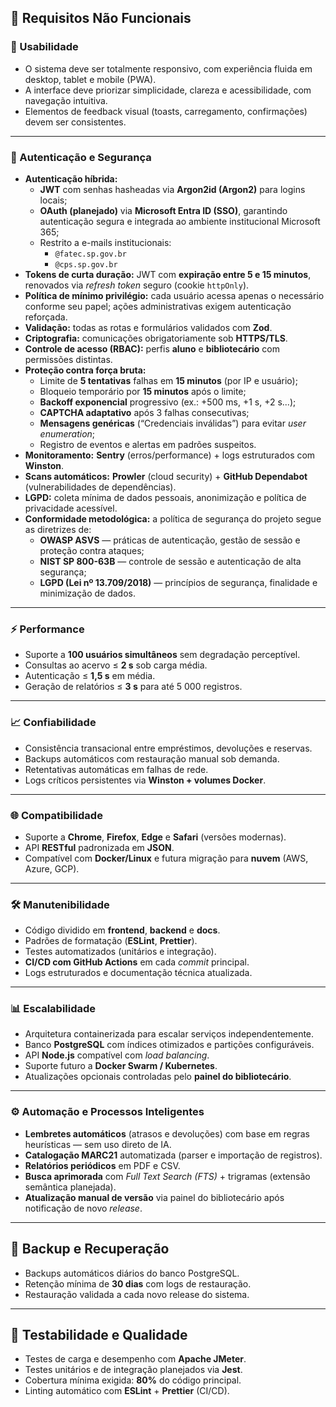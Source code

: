 ## 📐 Requisitos Não Funcionais

### 🎨 Usabilidade
- O sistema deve ser totalmente responsivo, com experiência fluida em desktop, tablet e mobile (PWA).  
- A interface deve priorizar simplicidade, clareza e acessibilidade, com navegação intuitiva.  
- Elementos de feedback visual (toasts, carregamento, confirmações) devem ser consistentes.  

---

### 🔐 Autenticação e Segurança

- **Autenticação híbrida:**
  - **JWT** com senhas hasheadas via **Argon2id (Argon2)** para logins locais;  
  - **OAuth (planejado)** via **Microsoft Entra ID (SSO)**, garantindo autenticação segura e integrada ao ambiente institucional Microsoft 365;  
  - Restrito a e-mails institucionais:
    - `@fatec.sp.gov.br`
    - `@cps.sp.gov.br`
- **Tokens de curta duração:** JWT com **expiração entre 5 e 15 minutos**, renovados via *refresh token* seguro (cookie `httpOnly`).  
- **Política de mínimo privilégio:** cada usuário acessa apenas o necessário conforme seu papel; ações administrativas exigem autenticação reforçada.  
- **Validação:** todas as rotas e formulários validados com **Zod**.  
- **Criptografia:** comunicações obrigatoriamente sob **HTTPS/TLS**.  
- **Controle de acesso (RBAC):** perfis **aluno** e **bibliotecário** com permissões distintas.  
- **Proteção contra força bruta:**
  - Limite de **5 tentativas** falhas em **15 minutos** (por IP e usuário);
  - Bloqueio temporário por **15 minutos** após o limite;
  - **Backoff exponencial** progressivo (ex.: +500 ms, +1 s, +2 s...);
  - **CAPTCHA adaptativo** após 3 falhas consecutivas;
  - **Mensagens genéricas** (“Credenciais inválidas”) para evitar *user enumeration*;
  - Registro de eventos e alertas em padrões suspeitos.
- **Monitoramento:** **Sentry** (erros/performance) + logs estruturados com **Winston**.  
- **Scans automáticos:** **Prowler** (cloud security) + **GitHub Dependabot** (vulnerabilidades de dependências).  
- **LGPD:** coleta mínima de dados pessoais, anonimização e política de privacidade acessível.  
- **Conformidade metodológica:** a política de segurança do projeto segue as diretrizes de:
  - **OWASP ASVS** — práticas de autenticação, gestão de sessão e proteção contra ataques;
  - **NIST SP 800-63B** — controle de sessão e autenticação de alta segurança;
  - **LGPD (Lei nº 13.709/2018)** — princípios de segurança, finalidade e minimização de dados.

---

### ⚡ Performance
- Suporte a **100 usuários simultâneos** sem degradação perceptível.  
- Consultas ao acervo ≤ **2 s** sob carga média.  
- Autenticação ≤ **1,5 s** em média.  
- Geração de relatórios ≤ **3 s** para até 5 000 registros.  

---

### 📈 Confiabilidade
- Consistência transacional entre empréstimos, devoluções e reservas.  
- Backups automáticos com restauração manual sob demanda.  
- Retentativas automáticas em falhas de rede.  
- Logs críticos persistentes via **Winston + volumes Docker**.  

---

### 🌐 Compatibilidade
- Suporte a **Chrome**, **Firefox**, **Edge** e **Safari** (versões modernas).  
- API **RESTful** padronizada em **JSON**.  
- Compatível com **Docker/Linux** e futura migração para **nuvem** (AWS, Azure, GCP).  

---

### 🛠️ Manutenibilidade
- Código dividido em **frontend**, **backend** e **docs**.  
- Padrões de formatação (**ESLint**, **Prettier**).  
- Testes automatizados (unitários e integração).  
- **CI/CD com GitHub Actions** em cada *commit* principal.  
- Logs estruturados e documentação técnica atualizada.  

---

### 📊 Escalabilidade
- Arquitetura containerizada para escalar serviços independentemente.  
- Banco **PostgreSQL** com índices otimizados e partições configuráveis.  
- API **Node.js** compatível com *load balancing*.  
- Suporte futuro a **Docker Swarm / Kubernetes**.  
- Atualizações opcionais controladas pelo **painel do bibliotecário**.  

---

### ⚙️ Automação e Processos Inteligentes
- **Lembretes automáticos** (atrasos e devoluções) com base em regras heurísticas — sem uso direto de IA.  
- **Catalogação MARC21** automatizada (parser e importação de registros).  
- **Relatórios periódicos** em PDF e CSV.  
- **Busca aprimorada** com *Full Text Search (FTS)* + trigramas (extensão semântica planejada).  
- **Atualização manual de versão** via painel do bibliotecário após notificação de novo *release*.

---

## 💾 Backup e Recuperação

- Backups automáticos diários do banco PostgreSQL.
- Retenção mínima de **30 dias** com logs de restauração.
- Restauração validada a cada novo release do sistema.

---

## 🧪 Testabilidade e Qualidade

- Testes de carga e desempenho com **Apache JMeter**.
- Testes unitários e de integração planejados via **Jest**.
- Cobertura mínima exigida: **80%** do código principal.
- Linting automático com **ESLint** + **Prettier** (CI/CD).
